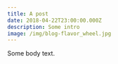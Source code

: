 ```yaml
---
title: A post
date: 2018-04-22T23:00:00.000Z
description: Some intro
image: /img/blog-flavor_wheel.jpg
---
```

Some body text.
